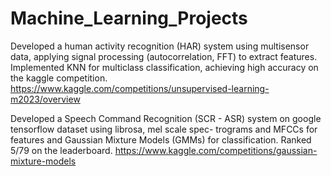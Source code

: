 # Machine_Learning_Projects

Developed a human activity recognition (HAR) system using multisensor data, applying signal processing (autocorrelation,
FFT) to extract features. Implemented KNN for multiclass classification, achieving high accuracy on the kaggle competition.
https://www.kaggle.com/competitions/unsupervised-learning-m2023/overview

Developed a Speech Command Recognition (SCR - ASR) system on google tensorflow dataset using librosa, mel scale spec-
trograms and MFCCs for features and Gaussian Mixture Models (GMMs) for classification. Ranked 5/79 on the leaderboard.
https://www.kaggle.com/competitions/gaussian-mixture-models
